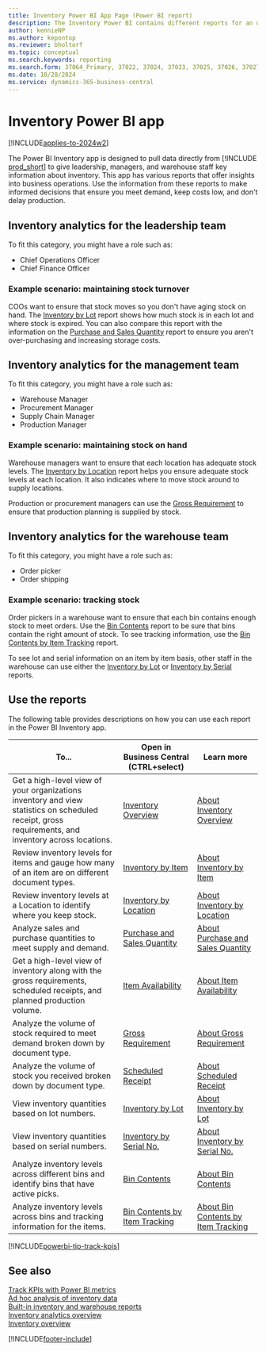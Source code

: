 ```yaml
---
title: Inventory Power BI App Page (Power BI report)
description: The Inventory Power BI contains different reports for an organizations inventory reporting needs
author: kennieNP
ms.author: kepontop
ms.reviewer: bholtorf
ms.topic: conceptual
ms.search.keywords: reporting
ms.search.form: 37064_Primary, 37022, 37024, 37023, 37025, 37026, 37027, 37028, 37029, 37030, 37031, 37032
ms.date: 10/28/2024
ms.service: dynamics-365-business-central
---
```


# Inventory Power BI app

[!INCLUDE[applies-to-2024w2](includes/applies-to-2024w2.md)]

The Power BI Inventory app is designed to pull data directly from [!INCLUDE [prod_short](includes/prod_short.md)] to give leadership, managers, and warehouse staff key information about inventory. This app has various reports that offer insights into business operations. Use the information from these reports to make informed decisions that ensure you meet demand, keep costs low, and don't delay production.

## Inventory analytics for the leadership team

To fit this category, you might have a role such as:

- Chief Operations Officer
- Chief Finance Officer

### Example scenario: maintaining stock turnover

COOs want to ensure that stock moves so you don't have aging stock on hand. The [Inventory by Lot](inventory-powerbi-inventory-by-lot.md) report shows how much stock is in each lot and where stock is expired. You can also compare this report with the information on the [Purchase and Sales Quantity](inventory-powerbi-purchase-and-sales-qty.md) report to ensure you aren't over-purchasing and increasing storage costs.

## Inventory analytics for the management team

To fit this category, you might have a role such as:

- Warehouse Manager
- Procurement Manager
- Supply Chain Manager
- Production Manager

### Example scenario: maintaining stock on hand

Warehouse managers want to ensure that each location has adequate stock levels. The [Inventory by Location](inventory-powerbi-inventory-by-location.md) report helps you ensure adequate stock levels at each location. It also indicates where to move stock around to supply locations.

Production or procurement managers can use the [Gross Requirement](inventory-powerbi-gross-requirement.md) to ensure that production planning is supplied by stock.

## Inventory analytics for the warehouse team

To fit this category, you might have a role such as:

- Order picker
- Order shipping

### Example scenario: tracking stock

Order pickers in a warehouse want to ensure that each bin contains enough stock to meet orders. Use the [Bin Contents](inventory-powerbi-bin-contents.md) report to be sure that bins contain the right amount of stock. To see tracking information, use the [Bin Contents by Item Tracking](inventory-powerbi-bin-contents-by-item-tracking.md) report.

To see lot and serial information on an item by item basis, other staff in the warehouse can use either the [Inventory by Lot](inventory-powerbi-inventory-by-lot.md) or [Inventory by Serial](inventory-powerbi-inventory-by-serial-no.md) reports.

## Use the reports

The following table provides descriptions on how you can use each report in the Power BI Inventory app.

|To... | Open in Business Central (CTRL+select) | Learn more |
|------|---------------------------------------|----------- |
|Get a high-level view of your organizations inventory and view statistics on scheduled receipt, gross requirements, and inventory across locations. | [Inventory Overview](https://businesscentral.dynamics.com?page=37022) | [About Inventory Overview](inventory-powerbi-inventory-overview.md)|
|Review inventory levels for items and gauge how many of an item are on different document types. | [Inventory by Item](https://businesscentral.dynamics.com?page=37024) | [About Inventory by Item](inventory-powerbi-inventory-by-item.md)|
|Review inventory levels at a Location to identify where you keep stock. | [Inventory by Location](https://businesscentral.dynamics.com?page=37023) | [About Inventory by Location](inventory-powerbi-inventory-by-location.md)|
|Analyze sales and purchase quantities to meet supply and demand. | [Purchase and Sales Quantity](https://businesscentral.dynamics.com?page=37025) | [About Purchase and Sales Quantity](inventory-powerbi-purchase-and-sales-qty.md)|
|Get a high-level view of inventory along with the gross requirements, scheduled receipts, and planned production volume. | [Item Availability](https://businesscentral.dynamics.com?page=37026) | [About Item Availability](inventory-powerbi-item-availability.md)|
|Analyze the volume of stock required to meet demand broken down by document type. | [Gross Requirement](https://businesscentral.dynamics.com?page=37027) | [About Gross Requirement](inventory-powerbi-gross-requirement.md)|
|Analyze the volume of stock you received broken down by document type. | [Scheduled Receipt](https://businesscentral.dynamics.com?page=37028) | [About Scheduled Receipt](inventory-powerbi-scheduled-receipt.md)|
|View inventory quantities based on lot numbers. | [Inventory by Lot](https://businesscentral.dynamics.com?page=37029) | [About Inventory by Lot](inventory-powerbi-inventory-by-lot.md)|
|View inventory quantities based on serial numbers. | [Inventory by Serial No.](https://businesscentral.dynamics.com?page=37030) | [About Inventory by Serial No.](inventory-powerbi-inventory-by-serial-no.md)|
|Analyze inventory levels across different bins and identify bins that have active picks. | [Bin Contents](https://businesscentral.dynamics.com?page=37031) | [About Bin Contents](inventory-powerbi-bin-contents.md)|
|Analyze inventory levels across bins and tracking information for the items. | [Bin Contents by Item Tracking](https://businesscentral.dynamics.com?page=37032) | [About Bin Contents by Item Tracking](inventory-powerbi-bin-contents-by-item-tracking.md)|

[!INCLUDE[powerbi-tip-track-kpis](includes/powerbi-tip-track-kpis.md)]

## See also

[Track KPIs with Power BI metrics](track-kpis-with-power-bi-metrics.md)  
[Ad hoc analysis of inventory data](ad-hoc-analysis-inventory.md)  
[Built-in inventory and warehouse reports](inventory-WMS-reports.md)  
[Inventory analytics overview](inventory-analytics-overview.md)  
[Inventory overview](inventory-manage-inventory.md)  

[!INCLUDE[footer-include](includes/footer-banner.md)]
